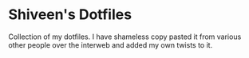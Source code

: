 # Shiveen's Dotfiles

Collection of my dotfiles. I have shameless copy pasted it from various other people over the interweb and added my own twists to it.
